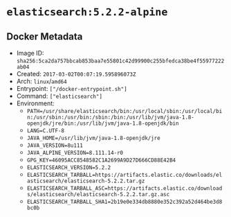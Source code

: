 # `elasticsearch:5.2.2-alpine`

## Docker Metadata

- Image ID: `sha256:5ca2da757bbcab853baa7e55801c42d99900c255bfedca38be4f55977222ab04`
- Created: `2017-03-02T00:07:19.595896073Z`
- Arch: `linux`/`amd64`
- Entrypoint: `["/docker-entrypoint.sh"]`
- Command: `["elasticsearch"]`
- Environment:
  - `PATH=/usr/share/elasticsearch/bin:/usr/local/sbin:/usr/local/bin:/usr/sbin:/usr/bin:/sbin:/bin:/usr/lib/jvm/java-1.8-openjdk/jre/bin:/usr/lib/jvm/java-1.8-openjdk/bin`
  - `LANG=C.UTF-8`
  - `JAVA_HOME=/usr/lib/jvm/java-1.8-openjdk/jre`
  - `JAVA_VERSION=8u111`
  - `JAVA_ALPINE_VERSION=8.111.14-r0`
  - `GPG_KEY=46095ACC8548582C1A2699A9D27D666CD88E42B4`
  - `ELASTICSEARCH_VERSION=5.2.2`
  - `ELASTICSEARCH_TARBALL=https://artifacts.elastic.co/downloads/elasticsearch/elasticsearch-5.2.2.tar.gz`
  - `ELASTICSEARCH_TARBALL_ASC=https://artifacts.elastic.co/downloads/elasticsearch/elasticsearch-5.2.2.tar.gz.asc`
  - `ELASTICSEARCH_TARBALL_SHA1=2b19e0e334db8880e352c392a52d464be3d8bc0b`
